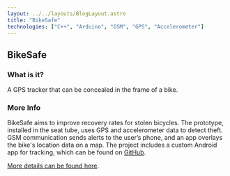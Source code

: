 ```yaml
---
layout: ../../layouts/BlogLayout.astro
title: "BikeSafe"
technologies: ["C++", "Arduino", "GSM", "GPS", "Accelerometer"]
---
```


## BikeSafe

### What is it?

A GPS tracker that can be concealed in the frame of a bike.

### More Info

BikeSafe aims to improve recovery rates for stolen bicycles. The prototype, installed in the seat tube, uses GPS and accelerometer data to detect theft. GSM communication sends alerts to the user’s phone, and an app overlays the bike's location data on a map. The project includes a custom Android app for tracking, which can be found on [GitHub](https://github.com/rahulberry/BikeSafe).

[More details can be found here](https://dayangrah.am/work/bikesafe).
